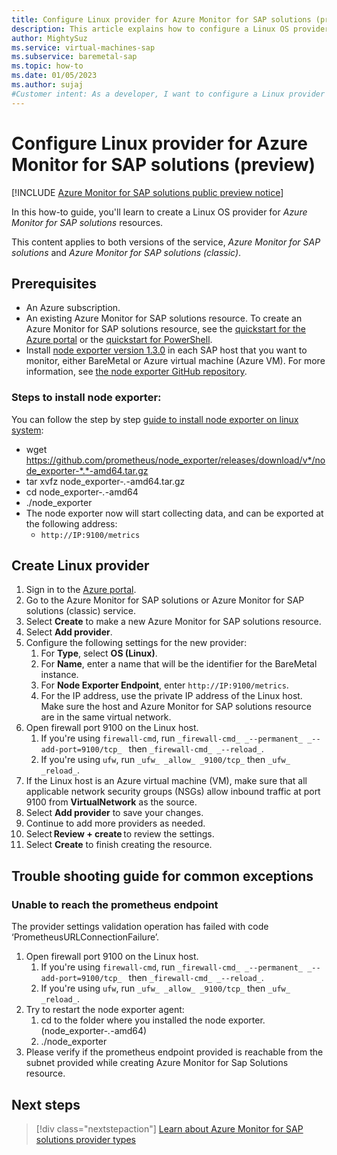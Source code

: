 ```yaml
---
title: Configure Linux provider for Azure Monitor for SAP solutions (preview)
description: This article explains how to configure a Linux OS provider for Azure Monitor for SAP solutions.
author: MightySuz
ms.service: virtual-machines-sap
ms.subservice: baremetal-sap
ms.topic: how-to
ms.date: 01/05/2023
ms.author: sujaj
#Customer intent: As a developer, I want to configure a Linux provider so that I can use Azure Monitor for SAP solutions for monitoring.
---
```

# Configure Linux provider for Azure Monitor for SAP solutions (preview)

[!INCLUDE [Azure Monitor for SAP solutions public preview notice](./includes/preview-azure-monitor.md)]

In this how-to guide, you'll learn to create a Linux OS provider for *Azure Monitor for SAP solutions* resources.

This content applies to both versions of the service, *Azure Monitor for SAP solutions* and *Azure Monitor for SAP solutions (classic)*.

## Prerequisites

- An Azure subscription.
- An existing Azure Monitor for SAP solutions resource. To create an Azure Monitor for SAP solutions resource, see the [quickstart for the Azure portal](azure-monitor-sap-quickstart.md) or the [quickstart for PowerShell](azure-monitor-sap-quickstart-powershell.md).
- Install [node exporter version 1.3.0](https://prometheus.io/download/#node_exporter) in each SAP host that you want to monitor, either BareMetal or Azure virtual machine (Azure VM). For more information, see [the node exporter GitHub repository](https://github.com/prometheus/node_exporter).

### Steps to install node exporter:
You can follow the step by step [guide to install node exporter on linux system](https://prometheus.io/docs/guides/node-exporter/):
- wget https://github.com/prometheus/node_exporter/releases/download/v*/node_exporter-*.*-amd64.tar.gz
- tar xvfz node_exporter-*.*-amd64.tar.gz
- cd node_exporter-*.*-amd64
- ./node_exporter
- The node exporter now will start collecting data, and can be exported at the following address:
    - `http://IP:9100/metrics`

## Create Linux provider

1. Sign in to the [Azure portal](https://portal.azure.com).
1. Go to the Azure Monitor for SAP solutions or Azure Monitor for SAP solutions (classic) service.
1. Select **Create** to make a new Azure Monitor for SAP solutions resource.
1. Select **Add provider**.
1. Configure the following settings for the new provider:
    1. For **Type**, select **OS (Linux)**.
    1. For **Name**, enter a name that will be the identifier for the BareMetal instance.
    1. For **Node Exporter Endpoint**, enter `http://IP:9100/metrics`.
    1. For the IP address, use the private IP address of the Linux host. Make sure the host and Azure Monitor for SAP solutions resource are in the same virtual network.
1. Open firewall port 9100 on the Linux host.
    1. If you're using `firewall-cmd`, run `_firewall-cmd_ _--permanent_ _--add-port=9100/tcp_ ` then `_firewall-cmd_ _--reload_`.
    1. If you're using `ufw`, run `_ufw_ _allow_ _9100/tcp_` then `_ufw_ _reload_`.
1. If the Linux host is an Azure virtual machine (VM), make sure that all applicable network security groups (NSGs) allow inbound traffic at port 9100 from **VirtualNetwork** as the source.
1. Select **Add provider** to save your changes.
1. Continue to add more providers as needed.
1. Select **Review + create** to review the settings.
1. Select **Create** to finish creating the resource.

## Trouble shooting guide for common exceptions

### Unable to reach the prometheus endpoint
The provider settings validation operation has failed with code ‘PrometheusURLConnectionFailure’.

1. Open firewall port 9100 on the Linux host.
    1. If you're using `firewall-cmd`, run `_firewall-cmd_ _--permanent_ _--add-port=9100/tcp_ ` then `_firewall-cmd_ _--reload_`.
    1. If you're using `ufw`, run `_ufw_ _allow_ _9100/tcp_` then `_ufw_ _reload_`.
1. Try to restart the node exporter agent:
    1. cd to the folder where you installed the node exporter. (node_exporter-*.*-amd64)
    1. ./node_exporter
1. Please verify if the prometheus endpoint provided is reachable from the subnet provided while creating Azure Monitor for Sap Solutions resource.

## Next steps

> [!div class="nextstepaction"]
> [Learn about Azure Monitor for SAP solutions provider types](azure-monitor-providers.md)
